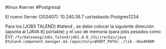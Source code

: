 #linux #server #Postgresql 

El nuevo Server (202407):
10.240.36.7
usrtaskauto
Postgres1234

Para los [JOBS TALEND] #talend , se debe colocar la siguiente dirección (apunta al [JAVA 8] portable) y el uso de memoria (para jobs pesados como EV): 
```/fs/datosmig/Jobs_Talend/jdk1.8.0_231/jre/bin/java -Dtalend.component.manager.m2.repository=$ROOT_PATH/../lib -Xmx4096M```